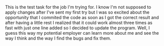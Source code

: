 This is the test task for the job I'm trying for. I know I'm not supposed to apply changes after I've sent my first try but I was so excited about the opportunity that I commited the code as soon as I got the correct result and after having a little rest I realized that it could work almost three times as fast with just one line added so I decided to update the program. Well, I guess this way my potential employer can learn more about me and see the way I think and the way I find the bugs and fix them.
